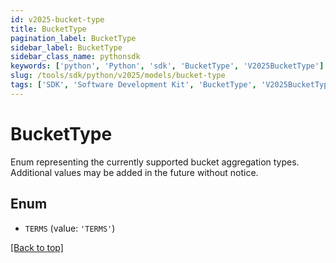```yaml
---
id: v2025-bucket-type
title: BucketType
pagination_label: BucketType
sidebar_label: BucketType
sidebar_class_name: pythonsdk
keywords: ['python', 'Python', 'sdk', 'BucketType', 'V2025BucketType']
slug: /tools/sdk/python/v2025/models/bucket-type
tags: ['SDK', 'Software Development Kit', 'BucketType', 'V2025BucketType']
---
```


# BucketType

Enum representing the currently supported bucket aggregation types. Additional values may be added in the future without notice.

## Enum

- `TERMS` (value: `'TERMS'`)

[[Back to top]](#)
